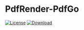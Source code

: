 # PdfRender-PdfGo

[![License](https://img.shields.io/badge/license-Apache%202-green.svg)](https://www.apache.org/licenses/LICENSE-2.0)
[![Download](https://api.bintray.com/packages/dltech21/maven/pdfgo/images/download.svg) ](https://bintray.com/dltech21/maven/pdfgo/_latestVersion)
